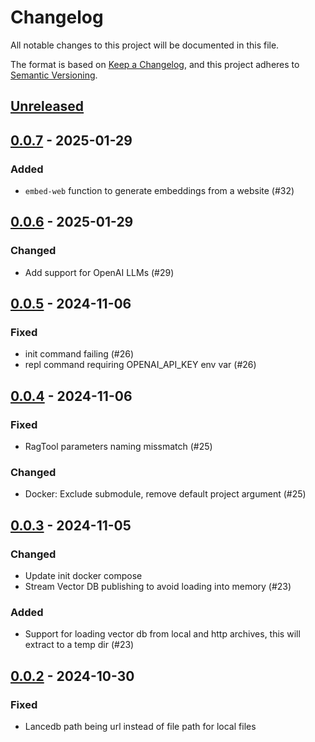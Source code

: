 # Changelog
All notable changes to this project will be documented in this file.

The format is based on [Keep a Changelog](https://keepachangelog.com/en/1.0.0/),
and this project adheres to
[Semantic Versioning](https://semver.org/spec/v2.0.0.html).

## [Unreleased]

## [0.0.7] - 2025-01-29
### Added
- `embed-web` function to generate embeddings from a website (#32)

## [0.0.6] - 2025-01-29
### Changed
- Add support for OpenAI LLMs (#29)

## [0.0.5] - 2024-11-06
### Fixed
- init command failing (#26)
- repl command requiring OPENAI_API_KEY env var (#26)

## [0.0.4] - 2024-11-06
### Fixed
- RagTool parameters naming missmatch (#25)

### Changed
- Docker: Exclude submodule, remove default project argument (#25)

## [0.0.3] - 2024-11-05
### Changed
- Update init docker compose
- Stream Vector DB publishing to avoid loading into memory (#23)

### Added
- Support for loading vector db from local and http archives, this will extract
  to a temp dir (#23)

## [0.0.2] - 2024-10-30
### Fixed
- Lancedb path being url instead of file path for local files

[Unreleased]: https://github.com/subquery/subql-ai-app-framework/compare/v0.0.7...HEAD
[0.0.7]: https://github.com/subquery/subql-ai-app-framework/compare/v0.0.6...v0.0.7
[0.0.6]: https://github.com/subquery/subql-ai-app-framework/compare/v0.0.5...v0.0.6
[0.0.5]: https://github.com/subquery/subql-ai-app-framework"/compare/v0.0.4...v0.0.5
[0.0.4]: https://github.com/subquery/subql-ai-app-framework"/compare/v0.0.3...v0.0.4
[0.0.3]: https://github.com/subquery/subql-ai-app-framework"/compare/v0.0.2...v0.0.3
[0.0.2]: https://github.com/subquery/subql-ai-app-framework"/releases/tag/v0.0.2
